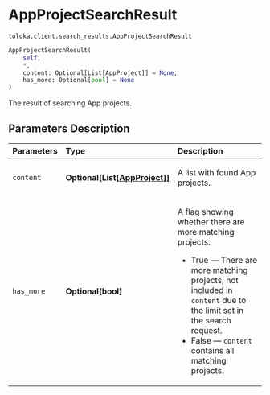 # AppProjectSearchResult
`toloka.client.search_results.AppProjectSearchResult`

```python
AppProjectSearchResult(
    self,
    *,
    content: Optional[List[AppProject]] = None,
    has_more: Optional[bool] = None
)
```

The result of searching App projects.

## Parameters Description

| Parameters | Type | Description |
| :----------| :----| :-----------|
`content`|**Optional\[List\[[AppProject](toloka.client.app.AppProject.md)\]\]**|<p>A list with found App projects.</p>
`has_more`|**Optional\[bool\]**|<p>A flag showing whether there are more matching projects.<ul><li>True — There are more matching projects, not included in `content` due to the limit set in the search request.</li><li>False — `content` contains all matching projects.</li></ul></p>

